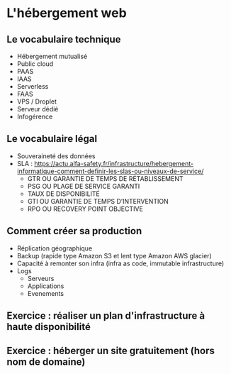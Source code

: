 # L'hébergement web

## Le vocabulaire technique

- Hébergement mutualisé
- Public cloud
- PAAS
- IAAS
- Serverless
- FAAS
- VPS / Droplet
- Serveur dédié
- Infogérence


## Le vocabulaire légal

- Souveraineté des données
- SLA : https://actu.alfa-safety.fr/infrastructure/hebergement-informatique-comment-definir-les-slas-ou-niveaux-de-service/
  - GTR OU GARANTIE DE TEMPS DE RÉTABLISSEMENT
  - PSG OU PLAGE DE SERVICE GARANTI
  - TAUX DE DISPONIBILITÉ
  - GTI OU GARANTIE DE TEMPS D’INTERVENTION
  - RPO OU RECOVERY POINT OBJECTIVE

## Comment créer sa production

- Réplication géographique
- Backup (rapide type Amazon S3 et lent type Amazon AWS glacier)
- Capacité à remonter son infra (infra as code, immutable infrastructure)
- Logs
  - Serveurs
  - Applications
  - Evenements

## Exercice : réaliser un plan d'infrastructure à haute disponibilité

## Exercice : héberger un site gratuitement (hors nom de domaine)
